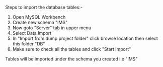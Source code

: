 Steps to import the database tables:-

1. Open MySQL Workbench
2. Create new schema "IMS"
3. Now goto "Server" tab in upper menu
4. Select Data Import
5. In "Import from dump project folder" click browse location then select this folder "DB"
6. Make sure to check all the tables and click "Start Import"

Tables will be imported under the schema you created i.e "IMS"